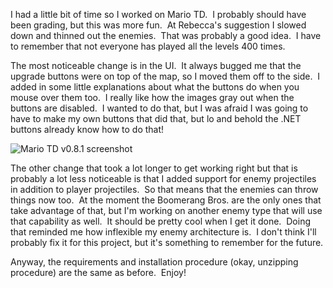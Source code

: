 I had a little bit of time so I worked on Mario TD.  I probably should have been grading, but this was more fun.  At Rebecca's suggestion I slowed down and thinned out the enemies.  That was probably a good idea.  I have to remember that not everyone has played all the levels 400 times.

The most noticeable change is in the UI.  It always bugged me that the upgrade buttons were on top of the map, so I moved them off to the side.  I added in some little explanations about what the buttons do when you mouse over them too.  I really like how the images gray out when the buttons are disabled.  I wanted to do that, but I was afraid I was going to have to make my own buttons that did that, but lo and behold the .NET buttons already know how to do that!

 ![Mario TD v0.8.1 screenshot](/images/mario-td-v081-1.png)

The other change that took a lot longer to get working right but that is probably a lot less noticeable is that I added support for enemy projectiles in addition to player projectiles.  So that means that the enemies can throw things now too.  At the moment the Boomerang Bros. are the only ones that take advantage of that, but I'm working on another enemy type that will use that capability as well.  It should be pretty cool when I get it done.  Doing that reminded me how inflexible my enemy architecture is.  I don't think I'll probably fix it for this project, but it's something to remember for the future.

Anyway, the requirements and installation procedure (okay, unzipping procedure) are the same as before.  Enjoy!
